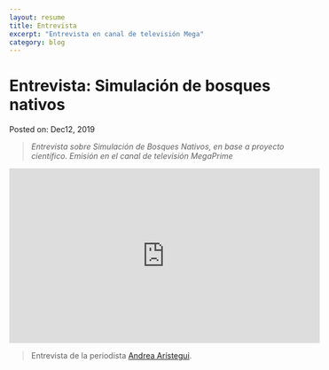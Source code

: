 ```yaml
---
layout: resume
title: Entrevista
excerpt: "Entrevista en canal de televisión Mega"
category: blog
---
```


# Entrevista: Simulación de bosques nativos
Posted on: Dec12, 2019

> *Entrevista sobre Simulación de Bosques Nativos, en base a proyecto científico. Emisión en el canal de televisión MegaPrime* 

<iframe width="560" height="315" src="https://www.youtube.com/embed/9vOn49m585Y" frameborder="0" allow="accelerometer; autoplay; clipboard-write; encrypted-media; gyroscope; picture-in-picture" allowfullscreen></iframe>


> Entrevista de la periodista [Andrea Arístegui](https://twitter.com/AndreAaristegui).
